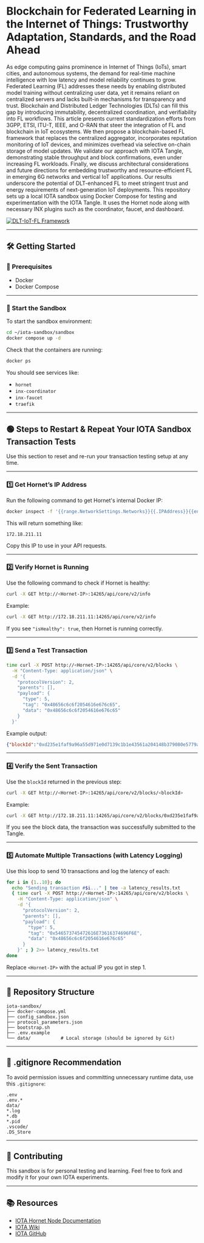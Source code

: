 # Blockchain for Federated Learning in the Internet of Things: Trustworthy Adaptation, Standards, and the Road Ahead

As edge computing gains prominence in Internet of Things (IoTs), smart cities, and autonomous systems, the demand for real-time machine intelligence with low latency and model reliability continues to grow. Federated Learning (FL) addresses these needs by enabling distributed model training without centralizing user data, yet it remains reliant on centralized servers and lacks built-in mechanisms for transparency and trust. Blockchain and Distributed Ledger Technologies (DLTs) can fill this gap by introducing immutability, decentralized coordination, and verifiability into FL workflows. This article presents current standardization efforts from 3GPP, ETSI, ITU-T, IEEE, and O-RAN that steer the integration of FL and blockchain in IoT ecosystems. We then propose a blockchain-based FL framework that replaces the centralized aggregator, incorporates reputation monitoring of IoT devices, and minimizes overhead via selective on-chain storage of model updates. We validate our approach with IOTA Tangle, demonstrating stable throughput and block confirmations, even under increasing FL workloads. Finally, we discuss architectural considerations and future directions for embedding trustworthy and resource-efficient FL in emerging 6G networks and vertical IoT applications. Our results underscore the potential of DLT-enhanced FL to meet stringent trust and energy requirements of next-generation IoT deployments.
This repository sets up a local IOTA sandbox using Docker Compose for testing and experimentation with the IOTA Tangle. It uses the Hornet node along with necessary INX plugins such as the coordinator, faucet, and dashboard.

[![DLT-IoT-FL Framework](https://github.com/farhanajaved/IOTA-SandBox/raw/main/DLT-IoT-FL_Framework.png)](https://github.com/farhanajaved/IOTA-SandBox/blob/main/DLT-IoT-FL_Framework.png)


---

## 🛠️ Getting Started

### 🔧 Prerequisites

- Docker
- Docker Compose

---

### 🚀 Start the Sandbox

To start the sandbox environment:

```bash
cd ~/iota-sandbox/sandbox
docker compose up -d
```

Check that the containers are running:

```bash
docker ps
```

You should see services like:
- `hornet`
- `inx-coordinator`
- `inx-faucet`
- `traefik`

---

## 🟢 Steps to Restart & Repeat Your IOTA Sandbox Transaction Tests

Use this section to reset and re-run your transaction testing setup at any time.

---

### 1️⃣ Get Hornet’s IP Address

Run the following command to get Hornet's internal Docker IP:

```bash
docker inspect -f '{{range.NetworkSettings.Networks}}{{.IPAddress}}{{end}}' hornet
```

This will return something like:

```
172.18.211.11
```

Copy this IP to use in your API requests.

---

### 2️⃣ Verify Hornet is Running

Use the following command to check if Hornet is healthy:

```bash
curl -X GET http://<Hornet-IP>:14265/api/core/v2/info
```

Example:

```bash
curl -X GET http://172.18.211.11:14265/api/core/v2/info
```

If you see `"isHealthy": true`, then Hornet is running correctly.

---

### 3️⃣ Send a Test Transaction

```bash
time curl -X POST http://<Hornet-IP>:14265/api/core/v2/blocks \
  -H "Content-Type: application/json" \
  -d '{
    "protocolVersion": 2,
    "parents": [],
    "payload": {
      "type": 5,
      "tag": "0x48656c6c6f2054616e676c65",
      "data": "0x48656c6c6f2054616e676c65"
    }
  }'
```

Example output:

```json
{"blockId":"0xd235e1faf9a96a55d971e0d7139c1b1e43561a204148b379080e5779a18d3075"}
```

---

### 4️⃣ Verify the Sent Transaction

Use the `blockId` returned in the previous step:

```bash
curl -X GET http://<Hornet-IP>:14265/api/core/v2/blocks/<blockId>
```

Example:

```bash
curl -X GET http://172.18.211.11:14265/api/core/v2/blocks/0xd235e1faf9a96a55d971e0d7139c1b1e43561a204148b379080e5779a18d3075
```

If you see the block data, the transaction was successfully submitted to the Tangle.

---

### 5️⃣ Automate Multiple Transactions (with Latency Logging)

Use this loop to send 10 transactions and log the latency of each:

```bash
for i in {1..10}; do
  echo "Sending transaction #$i..." | tee -a latency_results.txt
  { time curl -X POST http://<Hornet-IP>:14265/api/core/v2/blocks \
    -H "Content-Type: application/json" \
    -d '{
      "protocolVersion": 2,
      "parents": [],
      "payload": {
        "type": 5,
        "tag": "0x546573745472616E73616374696F6E",
        "data": "0x48656c6c6f2054616e676c65"
      }
    }' ; } 2>> latency_results.txt
done
```

Replace `<Hornet-IP>` with the actual IP you got in step 1.

---

## 📂 Repository Structure

```
iota-sandbox/
├── docker-compose.yml
├── config_sandbox.json
├── protocol_parameters.json
├── bootstrap.sh
├── .env.example
└── data/           # Local storage (should be ignored by Git)
```

---

## 📄 .gitignore Recommendation

To avoid permission issues and committing unnecessary runtime data, use this `.gitignore`:

```
.env
.env.*
data/
*.log
*.db
*.pid
.vscode/
.DS_Store
```

---

## 🤝 Contributing

This sandbox is for personal testing and learning. Feel free to fork and modify it for your own IOTA experiments.

---

## 📚 Resources

- [IOTA Hornet Node Documentation](https://wiki.iota.org/hornet/)
- [IOTA Wiki](https://wiki.iota.org/)
- [IOTA GitHub](https://github.com/iotaledger)
